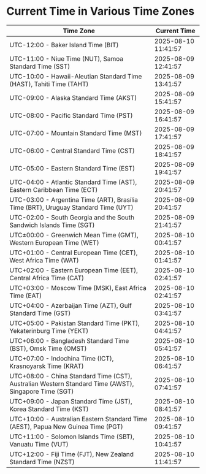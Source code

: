 # Current Time in Various Time Zones

| Time Zone | Current Time |
|-----------|--------------|
| UTC-12:00 - Baker Island Time (BIT) | 2025-08-10 11:41:57 |
| UTC-11:00 - Niue Time (NUT), Samoa Standard Time (SST) | 2025-08-09 12:41:57 |
| UTC-10:00 - Hawaii-Aleutian Standard Time (HAST), Tahiti Time (TAHT) | 2025-08-09 13:41:57 |
| UTC-09:00 - Alaska Standard Time (AKST) | 2025-08-09 15:41:57 |
| UTC-08:00 - Pacific Standard Time (PST) | 2025-08-09 16:41:57 |
| UTC-07:00 - Mountain Standard Time (MST) | 2025-08-09 17:41:57 |
| UTC-06:00 - Central Standard Time (CST) | 2025-08-09 18:41:57 |
| UTC-05:00 - Eastern Standard Time (EST) | 2025-08-09 19:41:57 |
| UTC-04:00 - Atlantic Standard Time (AST), Eastern Caribbean Time (ECT) | 2025-08-09 20:41:57 |
| UTC-03:00 - Argentina Time (ART), Brasília Time (BRT), Uruguay Standard Time (UYT) | 2025-08-09 20:41:57 |
| UTC-02:00 - South Georgia and the South Sandwich Islands Time (SGT) | 2025-08-09 21:41:57 |
| UTC±00:00 - Greenwich Mean Time (GMT), Western European Time (WET) | 2025-08-10 00:41:57 |
| UTC+01:00 - Central European Time (CET), West Africa Time (WAT) | 2025-08-10 01:41:57 |
| UTC+02:00 - Eastern European Time (EET), Central Africa Time (CAT) | 2025-08-10 02:41:57 |
| UTC+03:00 - Moscow Time (MSK), East Africa Time (EAT) | 2025-08-10 02:41:57 |
| UTC+04:00 - Azerbaijan Time (AZT), Gulf Standard Time (GST) | 2025-08-10 03:41:57 |
| UTC+05:00 - Pakistan Standard Time (PKT), Yekaterinburg Time (YEKT) | 2025-08-10 04:41:57 |
| UTC+06:00 - Bangladesh Standard Time (BST), Omsk Time (OMST) | 2025-08-10 05:41:57 |
| UTC+07:00 - Indochina Time (ICT), Krasnoyarsk Time (KRAT) | 2025-08-10 06:41:57 |
| UTC+08:00 - China Standard Time (CST), Australian Western Standard Time (AWST), Singapore Time (SGT) | 2025-08-10 07:41:57 |
| UTC+09:00 - Japan Standard Time (JST), Korea Standard Time (KST) | 2025-08-10 08:41:57 |
| UTC+10:00 - Australian Eastern Standard Time (AEST), Papua New Guinea Time (PGT) | 2025-08-10 09:41:57 |
| UTC+11:00 - Solomon Islands Time (SBT), Vanuatu Time (VUT) | 2025-08-10 10:41:57 |
| UTC+12:00 - Fiji Time (FJT), New Zealand Standard Time (NZST) | 2025-08-10 11:41:57 |
